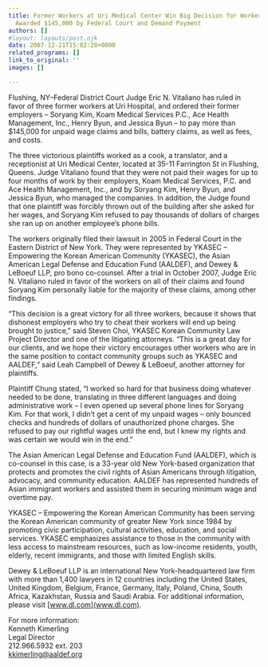 ```yaml
---
title: Former Workers at Uri Medical Center Win Big Decision for Workers’ Rights,
  Awarded $145,000 by Federal Court and Demand Payment
authors: []
#layout: layouts/post.njk
date: 2007-12-21T15:02:20+0000
related_programs: []
link_to_original: ''
images: []

---
```

Flushing, NY–Federal District Court Judge Eric N. Vitaliano has ruled in favor of three former workers at Uri Hospital, and ordered their former employers – Soryang Kim, Koam Medical Services P.C., Ace Health Management, Inc., Henry Byun, and Jessica Byun – to pay more than $145,000 for unpaid wage claims and bills, battery claims, as well as fees, and costs.

The three victorious plaintiffs worked as a cook, a translator, and a receptionist at Uri Medical Center, located at 35-11 Farrington St in Flushing, Queens. Judge Vitaliano found that they were not paid their wages for up to four months of work by their employers, Koam Medical Services, P.C. and Ace Health Management, Inc., and by Soryang Kim, Henry Byun, and Jessica Byun, who managed the companies. In addition, the Judge found that one plaintiff was forcibly thrown out of the building after she asked for her wages, and Soryang Kim refused to pay thousands of dollars of charges she ran up on another employee’s phone bills.

The workers originally filed their lawsuit in 2005 in Federal Court in the Eastern District of New York. They were represented by YKASEC – Empowering the Korean American Community (YKASEC), the Asian American Legal Defense and Education Fund (AALDEF), and Dewey & LeBoeuf LLP, pro bono co-counsel. After a trial in October 2007, Judge Eric N. Vitaliano ruled in favor of the workers on all of their claims and found Soryang Kim personally liable for the majority of these claims, among other findings.

“This decision is a great victory for all three workers, because it shows that dishonest employers who try to cheat their workers will end up being brought to justice,” said Steven Choi, YKASEC Korean Community Law Project Director and one of the litigating attorneys. “This is a great day for our clients, and we hope their victory encourages other workers who are in the same position to contact community groups such as YKASEC and AALDEF,” said Leah Campbell of Dewey & LeBoeuf, another attorney for plaintiffs.

Plaintiff Chung stated, “I worked so hard for that business doing whatever needed to be done, translating in three different languages and doing administrative work – I even opened up several phone lines for Soryang Kim. For that work, I didn’t get a cent of my unpaid wages – only bounced checks and hundreds of dollars of unauthorized phone charges. She refused to pay our rightful wages until the end, but I knew my rights and was certain we would win in the end.”

The Asian American Legal Defense and Education Fund (AALDEF), which is co-counsel in this case, is a 33-year old New York-based organization that protects and promotes the civil rights of Asian Americans through litigation, advocacy, and community education. AALDEF has represented hundreds of Asian immigrant workers and assisted them in securing minimum wage and overtime pay.

YKASEC – Empowering the Korean American Community has been serving the Korean American community of greater New York since 1984 by promoting civic participation, cultural activities, education, and social services. YKASEC emphasizes assistance to those in the community with less access to mainstream resources, such as low-income residents, youth, elderly, recent immigrants, and those with limited English skills.

Dewey & LeBoeuf LLP is an international New York-headquartered law firm with more than 1,400 lawyers in 12 countries including the United States, United Kingdom, Belgium, France, Germany, Italy, Poland, China, South Africa, Kazakhstan, Russia and Saudi Arabia. For additional information, please visit [www.dl.com](www.dl.com).

For more information:  
Kenneth Kimerling  
Legal Director  
212\.966.5932 ext. 203  
[kkimerling@aaldef.org](mailto:kkimerling@aaldef.org)